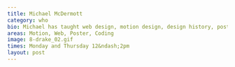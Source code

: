 ```yaml
---
title: Michael McDermott
category: who
bio: Michael has taught web design, motion design, design history, poster design, and is currently teaching typography and senior design project. If you have some down time, he recommends Ted Lasso and the Off Menu Podcast.
areas: Motion, Web, Poster, Coding
image: 8-drake_02.gif
times: Monday and Thursday 12&ndash;2pm
layout: post
---
```


